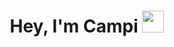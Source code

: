 <h1 align="center">Hey, I'm Campi <img src="https://media.giphy.com/media/hvRJCLFzcasrR4ia7z/giphy.gif" width="35"></h1>
<br>

